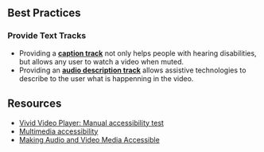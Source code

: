 ## Best Practices

### Provide Text Tracks

- Providing a [**caption track**](/components/video-player/code/#types-of-text-track) not only helps people with hearing disabilities, but allows any user to watch a video when muted.
- Providing an [**audio description track**](/components/video-player/code/#types-of-text-track) allows assistive technologies to describe to the user what is happenning in the video.

## Resources

- [Vivid Video Player: Manual accessibility test](https://docs.google.com/spreadsheets/d/1CEY5PzwyoWgo6mPj98H-iM5n9COqAW2YXT4KEi1huR0/edit?gid=1175911860#gid=1175911860)
- [Multimedia accessibility](https://developer.mozilla.org/en-US/docs/Learn_web_development/Core/Accessibility/Multimedia)
- [Making Audio and Video Media Accessible](https://www.w3.org/WAI/media/av/)
